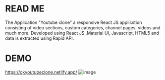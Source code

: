# READ ME
The Application "Youtube clone" a responsive React JS applicstion consisting of video sections, custom categories, channel pages, videos and much more. Developed using React JS ,Material UI, Javascript, HTML5 and data is extracted using Rapid API.



# DEMO
https://gkyoutubeclone.netlify.app/
![image](https://user-images.githubusercontent.com/43034251/197332057-0019231e-5d68-476f-914d-ddf5fe00fc0b.png)
